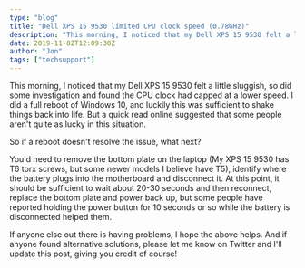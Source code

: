 ```yaml
---
type: "blog"
title: "Dell XPS 15 9530 limited CPU clock speed (0.78GHz)"
description: "This morning, I noticed that my Dell XPS 15 9530 felt a little sluggish, so did some investigation and found the CPU clock had capped at a lower speed..."
date: 2019-11-02T12:09:30Z
author: "Jon"
tags: ["techsupport"]
---
```


This morning, I noticed that my Dell XPS 15 9530 felt a little sluggish, so did some investigation and found the CPU clock had capped at a lower speed. I did a full reboot of Windows 10, and luckily this was sufficient to shake things back into life. But a quick read online suggested that some people aren't quite as lucky in this situation.

So if a reboot doesn't resolve the issue, what next?

You'd need to remove the bottom plate on the laptop (My XPS 15 9530 has T6 torx screws, but some newer models I believe have T5), identify where the battery plugs into the motherboard and disconnect it. At this point, it should be sufficient to wait about 20-30 seconds and then reconnect, replace the bottom plate and power back up, but some people have reported holding the power button for 10 seconds or so while the battery is disconnected helped them.

If anyone else out there is having problems, I hope the above helps. And if anyone found alternative solutions, please let me know on Twitter and I'll update this post, giving you credit of course!
